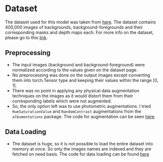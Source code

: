 # Dataset

The dataset used for this model was taken from [here](https://www.kaggle.com/shanwizard/modest-museum-dataset). The dataset contains 400,000 images of backgrounds, background-foregrounds and their corresponding masks and depth maps each. For more info on the dataset, please go to this [link](https://github.com/shan18/MODEST-Museum-Dataset).

## Preprocessing

- The input images (background and background-foreground) were normalized according to the values given on the dataset page.
- No preprocessing was done on the output images except converting them into torch.Tensor type and keeping their values within the range [0, 1].
- There was no point in applying any physical data augmentation techniques on the images as it would distort them from their corresponding labels which were not augmented.
- So, the only option left was to use photometric augmentations. I tried `HueSaturationValue` and `RandomContrast` augmentations from the `albumentations` package. The code for augmentation can be seen [here](../tensornet/data/processing.py).

## Data Loading

- The dataset is huge, so it is not possible to load the entire dataset into memory at once. So only the images names are indexed and they are fetched on need basis. The code for data loading can be found [here](../tensornet/data/datasets/modest_museum.py)
